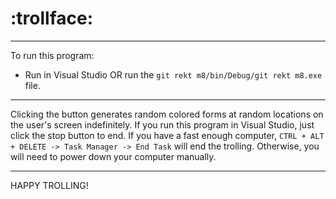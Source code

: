 # :trollface:

---

To run this program:
- Run in Visual Studio OR run the `git rekt m8/bin/Debug/git rekt m8.exe` file.

---

Clicking the button generates random colored forms at random locations on the user's screen indefinitely. If you run this program in Visual Studio, just click the stop button to end. If you have a fast enough computer, `CTRL + ALT + DELETE -> Task Manager -> End Task` will end the trolling. Otherwise, you will need to power down your computer manually.

---

HAPPY TROLLING!


